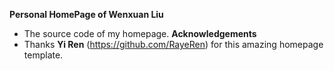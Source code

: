 **Personal HomePage of Wenxuan Liu**
- The source code of my homepage.
**Acknowledgements**
- Thanks **Yi Ren** (https://github.com/RayeRen) for this amazing homepage template.
